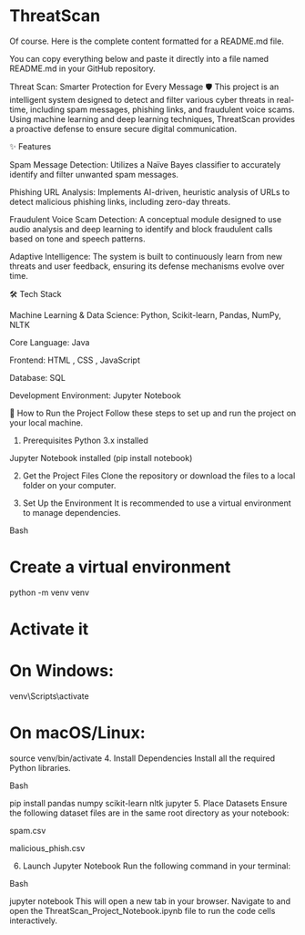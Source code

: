 # ThreatScan
Of course. Here is the complete content formatted for a README.md file.

You can copy everything below and paste it directly into a file named README.md in your GitHub repository.

Threat Scan: Smarter Protection for Every Message 🛡️
This project is an intelligent system designed to detect and filter various cyber threats in real-time, including spam messages, phishing links, and fraudulent voice scams. Using machine learning and deep learning techniques, ThreatScan provides a proactive defense to ensure secure digital communication.



✨ Features

Spam Message Detection: Utilizes a Naïve Bayes classifier to accurately identify and filter unwanted spam messages.


Phishing URL Analysis: Implements AI-driven, heuristic analysis of URLs to detect malicious phishing links, including zero-day threats.


Fraudulent Voice Scam Detection: A conceptual module designed to use audio analysis and deep learning to identify and block fraudulent calls based on tone and speech patterns.


Adaptive Intelligence: The system is built to continuously learn from new threats and user feedback, ensuring its defense mechanisms evolve over time.

🛠️ Tech Stack

Machine Learning & Data Science: Python, Scikit-learn, Pandas, NumPy, NLTK


Core Language: Java 


Frontend: HTML , CSS , JavaScript 




Database: SQL 

Development Environment: Jupyter Notebook

🚀 How to Run the Project
Follow these steps to set up and run the project on your local machine.

1. Prerequisites
Python 3.x installed

Jupyter Notebook installed (pip install notebook)

2. Get the Project Files
Clone the repository or download the files to a local folder on your computer.

3. Set Up the Environment
It is recommended to use a virtual environment to manage dependencies.

Bash

# Create a virtual environment
python -m venv venv

# Activate it
# On Windows:
venv\Scripts\activate
# On macOS/Linux:
source venv/bin/activate
4. Install Dependencies
Install all the required Python libraries.

Bash

pip install pandas numpy scikit-learn nltk jupyter
5. Place Datasets
Ensure the following dataset files are in the same root directory as your notebook:

spam.csv

malicious_phish.csv

6. Launch Jupyter Notebook
Run the following command in your terminal:

Bash

jupyter notebook
This will open a new tab in your browser. Navigate to and open the ThreatScan_Project_Notebook.ipynb file to run the code cells interactively.
